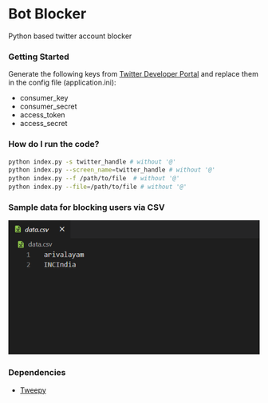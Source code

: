 # Bot Blocker

Python based twitter account blocker

### Getting Started

Generate the following keys from [Twitter Developer Portal](https://developer.twitter.com/) and replace them in the config file (application.ini):

- consumer_key
- consumer_secret
- access_token
- access_secret

### How do I run the code?

```sh
python index.py -s twitter_handle # without '@'
python index.py --screen_name=twitter_handle # without '@'
python index.py --f /path/to/file  # without '@'
python index.py --file=/path/to/file # without '@'
```

### Sample data for blocking users via CSV

![CSV Data](./assets/img/csv-format.png)

### Dependencies

- [Tweepy](https://github.com/tweepy/tweepy)
